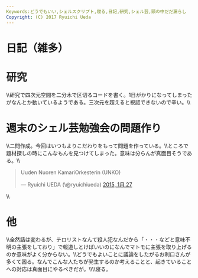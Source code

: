 ```yaml
---
Keywords:どうでもいい,シェルスクリプト,寝る,日記,研究,シェル芸,頭の中だだ漏らし
Copyright: (C) 2017 Ryuichi Ueda
---
```


# 日記（雑多）
<h1>研究</h1>\\研究で四次元空間を二分木で区切るコードを書く。1日がかりになってしまったがなんとか動いているようである。三次元を超えると視認できないので辛い。\\<h1>週末のシェル芸勉強会の問題作り</h1>\\二問作成。今回はいつもよりこだわりをもって問題を作っている。\\ところで題材探しの時にこんなもんを見つけてしまった。意味は分らんが真面目そうである。\\<blockquote class="twitter-tweet" lang="ja"><p>Uuden Nuoren KamariOrkesterin (UNKO)</p>&mdash; Ryuichi UEDA (\@ryuichiueda) <a href="https://twitter.com/ryuichiueda/status/560077308921262081">2015, 1月 27</a></blockquote> <script async src="//platform.twitter.com/widgets.js" charset="utf-8"></script>\\<h1>他</h1>\\全然話は変わるが、テロリストなんて殺人犯なんだから「・・・などと意味不明の主張をしており」で報道しとけばいいのになんでマトモに主張を取り上げるのか意味がよく分からない。\\どうでもよいことに議論をしたがるお利口さんが多くて困る。なんでこんな人たちが発生するのか考えることと、起きていることへの対応は真面目にやるべきだが。\\\\寝る。

